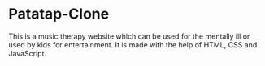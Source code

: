 # Patatap-Clone
This is a music therapy website which can be used for the mentally ill or used by kids for entertainment. It is made with the help of HTML, CSS and JavaScript.
